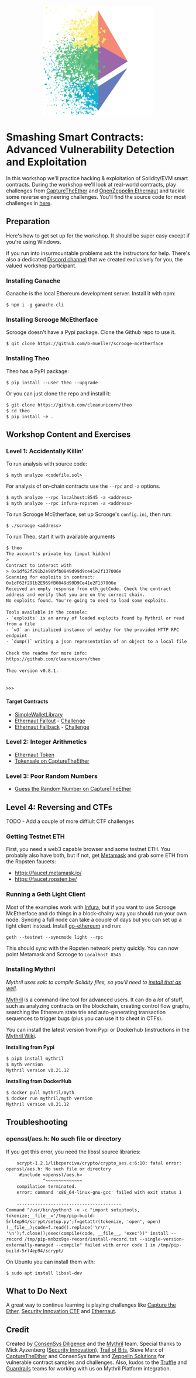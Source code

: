 <p align="center">
	<img src="/static/smashing.png" height="300px"/>
</p>

# Smashing Smart Contracts: Advanced Vulnerability Detection and Exploitation

In this workshop we'll practice hacking & exploitation of Solidity/EVM smart contracts. During the workshop we'll look at  real-world contracts, play challenges from [CaptureTheEther](https://capturetheether.com) and [OpenZeppelin Ethernaut](https://ethernaut.openzeppelin.com) and tackle some reverse engineering challenges. You'll find the source code for most challenges in [here](https://github.com/ConsenSys/mythx-playground).

## Preparation

Here's how to get set up for the workshop. It should be super easy except if you're using Windows.

If you run into insurmountable problems ask the instructors for help. There's also a dedicated [Discord channel](https://discord.gg/kGDd8FP) that we created exclusively for you, the valued workshop participant.

### Installing Ganache

Ganache is the local Ethereum development server. 
Install it with npm:
```console
$ npm i -g ganache-cli
```

### Installing Scrooge McEtherface

Scrooge doesn't have a Pypi package. Clone the Github repo to use it.

```
$ git clone https://github.com/b-mueller/scrooge-mcetherface
```

### Installing Theo

Theo has a PyPI package:
```console
$ pip install --user theo --upgrade
```

Or you can just clone the repo and install it:
```console
$ git clone https://github.com/cleanunicorn/theo
$ cd theo
$ pip install -e .
```

## Workshop Content and Exercises

### Level 1: Accidentally Killin'

To run analysis with source code:

```
$ myth analyze <codefile.sol>
```


For analysis of on-chain contracts use the `--rpc` and `-a` options.

```
$ myth analyze --rpc localhost:8545 -a <address>
$ myth analyze --rpc infura-ropsten -a <address>
```

To run Scrooge McEtherface, set up Scrooge's `config.ini`, then run:

```
$ ./scrooge <address>
```

To run Theo, start it with available arguments
```console
$ theo
The account's private key (input hidden)
> 
Contract to interact with
> 0x1df62f291b2e969fb0849d99d9ce41e2f137006e
Scanning for exploits in contract: 0x1dF62f291b2E969fB0849d99D9Ce41e2F137006e
Received an empty response from eth_getCode. Check the contract address and verify that you are on the correct chain.
No exploits found. You're going to need to load some exploits.

Tools available in the console:
- `exploits` is an array of loaded exploits found by Mythril or read from a file
- `w3` an initialized instance of web3py for the provided HTTP RPC endpoint
- `dump()` writing a json representation of an object to a local file

Check the readme for more info:
https://github.com/cleanunicorn/theo

Theo version v0.8.1.


>>> 
```

#### Target Contracts 

- [SimpleWalletLibrary](https://github.com/ConsenSys/mythx-playground/blob/master/exercise1/SimpleWalletLibrary.sol)
- [Ethernaut Fallout](./code/Fallout.sol) - [Challenge](https://ethernaut.openzeppelin.com/level/0x220beee334f1c1f8078352d88bcc4e6165b792f6)
- [Ethernaut Fallback](./code/Fallback.sol) - [Challenge](https://ethernaut.openzeppelin.com/level/0x234094aac85628444a82dae0396c680974260be7)

### Level 2: Integer Arithmetics

- [Ethernaut Token](https://ethernaut.openzeppelin.com/level/0x6545df87f57d21cb096a0bfcc53a70464d062512)
- [Tokensale on CaptureTheEther](https://capturetheether.com/challenges/math/token-sale/)

### Level 3: Poor Random Numbers

- [Guess the Random Number on CaptureTheEther](https://capturetheether.com/challenges/lotteries/guess-the-random-number/)

## Level 4: Reversing and CTFs

TODO - Add a couple of more diffiult CTF challenges

### Getting Testnet ETH

First, you need a web3 capable browser and some testnet ETH. You probably also have both, but if not, get [Metamask](https://metamask.io) and grab some ETH from the Ropsten faucets:

- https://faucet.metamask.io/
- https://faucet.ropsten.be/

### Running a Geth Light Client

Most of the examples work with [Infura](https://www.infura.io), but if you want to use Scrooge McEtherface and do things in a block-chainy way you should run your own node. Syncing a full node can take a couple of days but you can set up a light client instead. Install [go-ethereum](https://github.com/ethereum/go-ethereum/wiki/Installing-Geth) and run:

```
geth --testnet --syncmode light --rpc
```

This should sync with the Ropsten network pretty quickly. You can now point Metamask and Scrooge to `Localhost 8545`.

### Installing Mythril

_Mythril uses solc to compile Solidity files, so you'll need to [install that as well](https://solidity.readthedocs.io/en/latest/installing-solidity.html#binary-packages)_.

[Mythril](https://github.com/ConsenSys/mythril-classic) is a command-line tool for advanced users. It can do a *lot* of stuff, such as analyzing contracts on the blockchain, creating control flow graphs, searching the Ethereum state trie and auto-generating transaction sequences to trigger bugs (plus you can use it to cheat in CTFs).

You can install the latest version from Pypi or Dockerhub (instructions in the [Mythril Wiki](https://github.com/ConsenSys/mythril-classic/wiki/Installation-and-Setup).

**Installing from Pypi**

```
$ pip3 install mythril
$ myth version
Mythril version v0.21.12
```

**Installing from DockerHub**

```
$ docker pull mythril/myth
$ docker run mythril/myth version
Mythril version v0.21.12
```

## Troubleshooting

### openssl/aes.h: No such file or directory

If you get this error, you need the libssl source libraries:

```
    scrypt-1.2.1/libcperciva/crypto/crypto_aes.c:6:10: fatal error: openssl/aes.h: No such file or directory
     #include <openssl/aes.h>
              ^~~~~~~~~~~~~~~
    compilation terminated.
    error: command 'x86_64-linux-gnu-gcc' failed with exit status 1
    
    ----------------------------------------
Command "/usr/bin/python3 -u -c "import setuptools, tokenize;__file__='/tmp/pip-build-5rl4ep94/scrypt/setup.py';f=getattr(tokenize, 'open', open)(__file__);code=f.read().replace('\r\n', '\n');f.close();exec(compile(code, __file__, 'exec'))" install --record /tmp/pip-mnbzx9qe-record/install-record.txt --single-version-externally-managed --compile" failed with error code 1 in /tmp/pip-build-5rl4ep94/scrypt/
```

On Ubuntu you can install them with:
```console
$ sudo apt install libssl-dev
```

## What to Do Next

A great way to continue learning is playing challenges like [Capture the Ether](https://capturetheether.com), [Security Innovation CTF](https://blockchain-ctf.securityinnovation.com) and [Ethernaut](https://ethernaut.zeppelin.solutions).

## Credit

Created by [ConsenSys Diligence](https://consensys.net/diligence/) and the [Mythril](https://mythril.ai) team. Special thanks to Mick Ayzenberg ([Security Innovation](https://www.securityinnovation.com)), [Trail of Bits](https://www.trailofbits.com), Steve Marx of [CaptureTheEther](https://capturetheether.com) and ConsenSys fame and [Zeppelin Solutions](https://zeppelin.solutions) for vulnerable contract samples and challenges. Also, kudos to the [Truffle](https://truffleframework.com) and [Guardrails](https://www.guardrails.io) teams for working with us on Mythril Platform integration.

